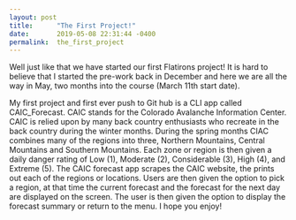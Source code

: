```yaml
---
layout: post
title:      "The First Project!"
date:       2019-05-08 22:31:44 -0400
permalink:  the_first_project
---
```



Well just like that we have started our first Flatirons project! It is hard to believe that I started the pre-work back in December and here we are all the way in May, two months into the course (March 11th start date).

My first project and first ever push to Git hub is a CLI app called CAIC_Forecast. CAIC stands for the Colorado Avalanche Information Center. CAIC is relied upon by many back country enthusiasts who recreate in the back country during the winter months. During the spring months CIAC combines many of the regions into three, Northern Mountains, Central Mountains and Southern Mountains. Each zone or region is then given a daily danger rating of Low (1), Moderate (2), Considerable (3), High (4), and Extreme (5). The CAIC forecast app scrapes the CAIC website, the prints out each of the regions or locations. Users are then given the option to pick a region, at that time the current forecast and the forecast for the next day are displayed on the screen.  The user is then given the option to display the forecast summary or return to the menu. I hope you enjoy! 


